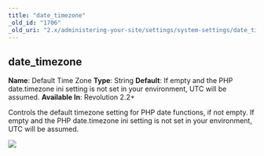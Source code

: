 ```yaml
---
title: "date_timezone"
_old_id: "1706"
_old_uri: "2.x/administering-your-site/settings/system-settings/date_timezone"
---
```


## date\_timezone

 **Name**: Default Time Zone 
**Type**: String
**Default**: If empty and the PHP date.timezone ini setting is not set in your environment, UTC will be assumed. 
**Available In**: Revolution 2.2+

 Controls the default timezone setting for PHP date functions, if not empty. If empty and the PHP date.timezone ini setting is not set in your environment, UTC will be assumed.

![](/download/attachments/550627ddd9b3c32fa5fd3387713782e2/modx-date-timezone-default.png)